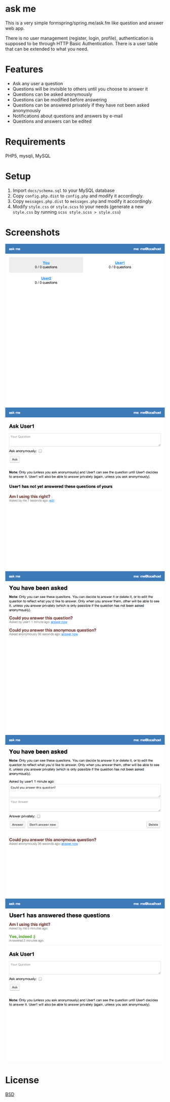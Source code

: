 ask me
======

This is a very simple formspring/spring.me/ask.fm like question and answer web app.

There is no user management (register, login, profile), authentication is supposed to be through HTTP Basic Authentication. There is a user table that can be extended to what you need.

Features
========

 - Ask any user a question
 - Questions will be invisible to others until you choose to answer it
 - Questions can be asked anonymously
 - Questions can be modified before answering
 - Questions can be answered privately if they have not been asked anonymously
 - Notifications about questions and answers by e-mail
 - Questions and answers can be edited

Requirements
============

PHP5, mysqli, MySQL

Setup
=====

1. Import `docs/schema.sql` to your MySQL database
2. Copy `config.php.dist` to `config.php` and modify it accordingly.
3. Copy `messages.php.dist` to `messages.php` and modify it accordingly.
4. Modify `style.css` or `style.scss` to your needs (generate a new `style.css` by running `scss style.scss > style.css`)

Screenshots
===========

![startpage](docs/askme1.png "Startpage")
![askuser1](docs/askme2.png "Ask User 1")
![youhavebeenasked](docs/askme3.png "You have been asked")
![youhavebeenasked_answer](docs/askme4.png "You have been asked - Open Answer")
![user1hasanswered](docs/askme5.png "User1 has anwered ")

License
===========

[BSD](LICENSE.md)
